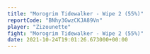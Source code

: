```yaml
---
title: "Morogrim Tidewalker - Wipe 2 (55%)"
reportCode: "BNhy3GwzCKJA89Vn"
player: "Zizounette"
fight: "Morogrim Tidewalker - Wipe 2 (55%)"
date: 2021-10-24T19:01:26.673000+00:00
---
```

